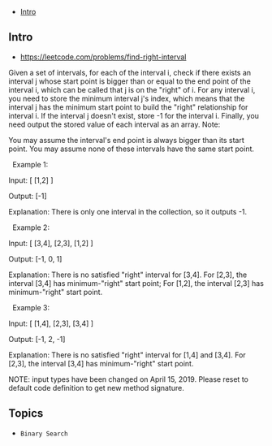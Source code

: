 - [Intro](#intro)

## Intro

- https://leetcode.com/problems/find-right-interval

Given a set of intervals, for each of the interval i, check if there exists an interval j whose start point is bigger than or equal to the end point of the interval i, which can be called that j is on the "right" of i.
For any interval i, you need to store the minimum interval j's index, which means that the interval j has the minimum start point to build the "right" relationship for interval i. If the interval j doesn't exist, store -1 for the interval i. Finally, you need output the stored value of each interval as an array.
Note:

You may assume the interval's end point is always bigger than its start point.
You may assume none of these intervals have the same start point.

 
Example 1:

Input: [ [1,2] ]

Output: [-1]

Explanation: There is only one interval in the collection, so it outputs -1.

 
Example 2:

Input: [ [3,4], [2,3], [1,2] ]

Output: [-1, 0, 1]

Explanation: There is no satisfied "right" interval for [3,4].
For [2,3], the interval [3,4] has minimum-"right" start point;
For [1,2], the interval [2,3] has minimum-"right" start point.

 
Example 3:

Input: [ [1,4], [2,3], [3,4] ]

Output: [-1, 2, -1]

Explanation: There is no satisfied "right" interval for [1,4] and [3,4].
For [2,3], the interval [3,4] has minimum-"right" start point.

NOTE: input types have been changed on April 15, 2019. Please reset to default code definition to get new method signature.


## Topics

- `Binary Search`


